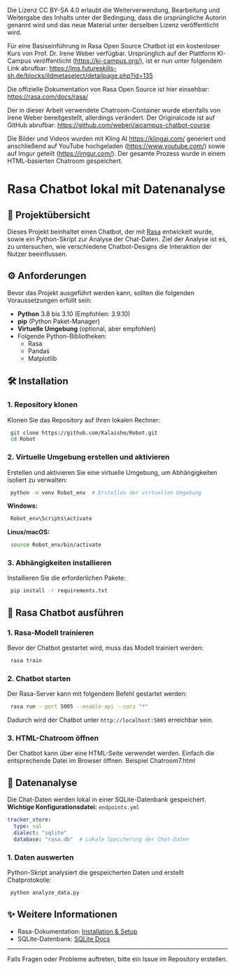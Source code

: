 Die Lizenz CC BY-SA 4.0 erlaubt die Weiterverwendung, Bearbeitung und Weitergabe des Inhalts unter der Bedingung, dass die ursprüngliche Autorin genannt wird und das neue Material unter derselben Lizenz veröffentlicht wird.

Für eine Basiseinführung in Rasa Open Source Chatbot ist ein kostenloser Kurs von Prof. Dr. Irene Weber verfügbar. Ursprünglich auf der Plattform KI-Campus veröffentlicht (https://ki-campus.org/), ist er nun unter folgendem Link abrufbar:
https://lms.futureskills-sh.de/blocks/ildmetaselect/detailpage.php?id=135

Die offizielle Dokumentation von Rasa Open Source ist hier einsehbar:
https://rasa.com/docs/rasa/

Der in dieser Arbeit verwendete Chatroom-Container wurde ebenfalls von Irene Weber bereitgestellt, allerdings verändert. Der Originalcode ist auf GitHub abrufbar:
https://github.com/weberi/aicampus-chatbot-course

Die Bilder und Videos wurden mit Kling AI https://klingai.com/ generiert und anschließend auf YouTube hochgeladen (https://www.youtube.com/) sowie auf Imgur geteilt (https://imgur.com/). Der gesamte Prozess wurde in einem HTML-basierten Chatroom gespeichert.

# Rasa Chatbot lokal mit Datenanalyse

## 🤖 Projektübersicht
Dieses Projekt beinhaltet einen Chatbot, der mit [Rasa](https://rasa.com/) entwickelt wurde, sowie ein Python-Skript zur Analyse der Chat-Daten. Ziel der Analyse ist es, zu untersuchen, wie verschiedene Chatbot-Designs die Interaktion der Nutzer beeinflussen.

## ⚙️ Anforderungen
Bevor das Projekt ausgeführt werden kann, sollten die folgenden Voraussetzungen erfüllt sein:
- **Python** 3.8 bis 3.10 (Empfohlen: 3.9.10)
- **pip** (Python Paket-Manager)
- **Virtuelle Umgebung** (optional, aber empfohlen)
- Folgende Python-Bibliotheken:
  - Rasa
  - Pandas
  - Matplotlib

## 🛠️ Installation
### 1. Repository klonen
Klonen Sie das Repository auf Ihren lokalen Rechner:
```sh
 git clone https://github.com/Kalaishe/Robot.git
 cd Robot
```

### 2. Virtuelle Umgebung erstellen und aktivieren
Erstellen und aktivieren Sie eine virtuelle Umgebung, um Abhängigkeiten isoliert zu verwalten:
```sh
 python -m venv Robot_env  # Erstellen der virtuellen Umgebung
```

**Windows:**
```sh
 Robot_env\Scripts\activate
```

**Linux/macOS:**
```sh
 source Robot_env/bin/activate
```

### 3. Abhängigkeiten installieren
Installieren Sie die erforderlichen Pakete:
```sh
 pip install -r requirements.txt
```

## 🔧 Rasa Chatbot ausführen
### 1. Rasa-Modell trainieren
Bevor der Chatbot gestartet wird, muss das Modell trainiert werden:
```sh
 rasa train
```

### 2. Chatbot starten
Der Rasa-Server kann mit folgendem Befehl gestartet werden:
```sh
 rasa run --port 5005 --enable-api --cors "*"
```
Dadurch wird der Chatbot unter `http://localhost:5005` erreichbar sein.

### 3. HTML-Chatroom öffnen
Der Chatbot kann über eine HTML-Seite verwendet werden. Einfach die entsprechende Datei im Browser öffnen. Beispiel Chatroom7.html

## 📝 Datenanalyse
Die Chat-Daten werden lokal in einer SQLite-Datenbank gespeichert.
**Wichtige Konfigurationsdatei:** `endpoints.yml`
```yaml
tracker_store:
  type: sql
  dialect: "sqlite"
  database: "rasa.db"  # Lokale Speicherung der Chat-Daten
```

### 1. Daten auswerten
Python-Skript analysiert die gespeicherten Daten und erstellt Chatprotokolle:
```sh
 python analyze_data.py
```

## ✨ Weitere Informationen
- Rasa-Dokumentation: [Installation & Setup](https://rasa.com/docs/rasa/installation/environment-set-up)
- SQLite-Datenbank: [SQLite Docs](https://www.sqlite.org/docs.html)



---
Falls Fragen oder Probleme auftreten, bitte ein Issue im Repository erstellen.


